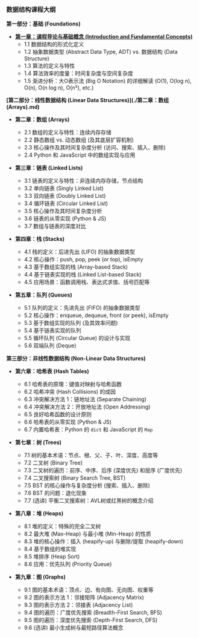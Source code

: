 ### **数据结构课程大纲**

**第一部分：基础 (Foundations)**

*   **[第一章：课程导论与基础概念 (Introduction and Fundamental Concepts)](./第一章-基础.md)**
    *   1.1 数据结构的形式化定义
    *   1.2 抽象数据类型 (Abstract Data Type, ADT) vs. 数据结构 (Data Structure)
    *   1.3 算法的定义与特性
    *   1.4 算法效率的度量：时间复杂度与空间复杂度
    *   1.5 渐进分析：大O表示法 (Big O Notation) 的详细解读 (O(1), O(log n), O(n), O(n log n), O(n²), etc.)

**[第二部分：线性数据结构 (Linear Data Structures)](./第二章：数组 (Arrays).md)**

*   **第二章：数组 (Arrays)**
    *   2.1 数组的定义与特性：连续内存存储
    *   2.2 静态数组 vs. 动态数组 (及其底层扩容机制)
    *   2.3 核心操作及其时间复杂度分析 (访问、搜索、插入、删除)
    *   2.4 Python 和 JavaScript 中的数组实现与应用

*   **第三章：链表 (Linked Lists)**
    *   3.1 链表的定义与特性：非连续内存存储，节点结构
    *   3.2 单向链表 (Singly Linked List)
    *   3.3 双向链表 (Doubly Linked List)
    *   3.4 循环链表 (Circular Linked List)
    *   3.5 核心操作及其时间复杂度分析
    *   3.6 链表的从零实现 (Python & JS)
    *   3.7 数组与链表的深度对比

*   **第四章：栈 (Stacks)**
    *   4.1 栈的定义：后进先出 (LIFO) 的抽象数据类型
    *   4.2 核心操作：push, pop, peek (or top), isEmpty
    *   4.3 基于数组实现的栈 (Array-based Stack)
    *   4.4 基于链表实现的栈 (Linked List-based Stack)
    *   4.5 应用场景：函数调用栈、表达式求值、括号匹配等

*   **第五章：队列 (Queues)**
    *   5.1 队列的定义：先进先出 (FIFO) 的抽象数据类型
    *   5.2 核心操作：enqueue, dequeue, front (or peek), isEmpty
    *   5.3 基于数组实现的队列 (及其效率问题)
    *   5.4 基于链表实现的队列
    *   5.5 循环队列 (Circular Queue) 的设计与实现
    *   5.6 双端队列 (Deque)

**第三部分：非线性数据结构 (Non-Linear Data Structures)**

*   **第六章：哈希表 (Hash Tables)**
    *   6.1 哈希表的原理：键值对映射与哈希函数
    *   6.2 哈希冲突 (Hash Collisions) 的成因
    *   6.3 冲突解决方法 1：链地址法 (Separate Chaining)
    *   6.4 冲突解决方法 2：开放地址法 (Open Addressing)
    *   6.5 良好哈希函数的设计原则
    *   6.6 哈希表的从零实现 (Python & JS)
    *   6.7 内置哈希表：Python 的 `dict` 和 JavaScript 的 `Map`

*   **第七章：树 (Trees)**
    *   7.1 树的基本术语：节点、根、父、子、叶、深度、高度等
    *   7.2 二叉树 (Binary Tree)
    *   7.3 二叉树的遍历：前序、中序、后序 (深度优先) 和层序 (广度优先)
    *   7.4 二叉搜索树 (Binary Search Tree, BST)
    *   7.5 BST 的核心操作与复杂度分析 (搜索、插入、删除)
    *   7.6 BST 的问题：退化现象
    *   7.7 (选讲) 平衡二叉搜索树：AVL树或红黑树的概念介绍

*   **第八章：堆 (Heaps)**
    *   8.1 堆的定义：特殊的完全二叉树
    *   8.2 最大堆 (Max-Heap) 与最小堆 (Min-Heap) 的性质
    *   8.3 堆的核心操作：插入 (heapify-up) 与删除/提取 (heapify-down)
    *   8.4 基于数组的堆实现
    *   8.5 堆排序 (Heap Sort)
    *   8.6 应用：优先队列 (Priority Queue)

*   **第九章：图 (Graphs)**
    *   9.1 图的基本术语：顶点、边、有向图、无向图、权重等
    *   9.2 图的表示方法 1：邻接矩阵 (Adjacency Matrix)
    *   9.3 图的表示方法 2：邻接表 (Adjacency List)
    *   9.4 图的遍历：广度优先搜索 (Breadth-First Search, BFS)
    *   9.5 图的遍历：深度优先搜索 (Depth-First Search, DFS)
    *   9.6 (选讲) 最小生成树与最短路径算法概念